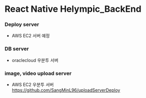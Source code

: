 # React Native Helympic_BackEnd


### Deploy server  
* AWS EC2 서버 예정


### DB server
* oraclecloud 우분투 서버

### image, video upload server
* AWS EC2 우분투 서버 https://github.com/SangMinL96/uploadServerDeploy
